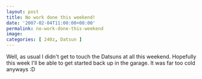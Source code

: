 ```yaml
---
layout: post
title: No work done this weekend!
date: '2007-02-04T11:00:00+00:00'
permalink: no-work-done-this-weekend
image: 
categories: [ 240z, Datsun ]
---
```

Well, as usual I didn't get to touch the Datsuns at all this weekend. Hopefully this week I'll be able to get started back up in the garage. It was far too cold anyways :D





